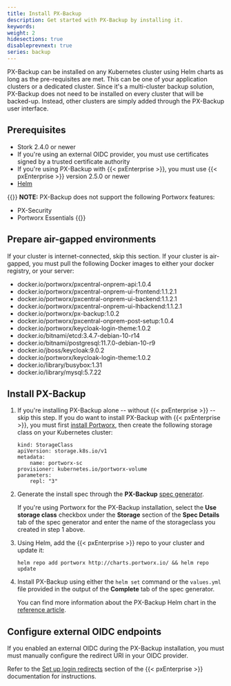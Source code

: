 ```yaml
---
title: Install PX-Backup
description: Get started with PX-Backup by installing it.
keywords:
weight: 2
hidesections: true
disableprevnext: true
series: backup
---
```


PX-Backup can be installed on any Kubernetes cluster using Helm charts as long as the pre-requisites are met. This can be one of your application clusters or a dedicated cluster. Since it's a multi-cluster backup solution, PX-Backup does not need to be installed on every cluster that will be backed-up. Instead, other clusters are simply added through the PX-Backup user interface.

## Prerequisites

* Stork 2.4.0 or newer
* If you're using an external OIDC provider, you must use certificates signed by a trusted certificate authority
* If you're using PX-Backup with {{< pxEnterprise >}}, you must use {{< pxEnterprise >}} version 2.5.0 or newer
* [Helm](https://helm.sh/docs/intro/install/)

{{<info>}}
**NOTE:** PX-Backup does not support the following Portworx features:

* PX-Security
* Portworx Essentials
{{</info>}}

## Prepare air-gapped environments

If your cluster is internet-connected, skip this section. If your cluster is air-gapped, you must pull the following Docker images to either your docker registry, or your server:

* docker.io/portworx/pxcentral-onprem-api:1.0.4
* docker.io/portworx/pxcentral-onprem-ui-frontend:1.1.2.1
* docker.io/portworx/pxcentral-onprem-ui-backend:1.1.2.1
* docker.io/portworx/pxcentral-onprem-ui-lhbackend:1.1.2.1
* docker.io/portworx/px-backup:1.0.2
* docker.io/portworx/pxcentral-onprem-post-setup:1.0.4
* docker.io/portworx/keycloak-login-theme:1.0.2
* docker.io/bitnami/etcd:3.4.7-debian-10-r14
* docker.io/bitnami/postgresql:11.7.0-debian-10-r9
* docker.io/jboss/keycloak:9.0.2
* docker.io/portworx/keycloak-login-theme:1.0.2
* docker.io/library/busybox:1.31
* docker.io/library/mysql:5.7.22

## Install PX-Backup

1. If you're installing PX-Backup alone -- without {{< pxEnterprise >}} -- skip this step. If you do want to install PX-Backup with {{< pxEnterprise >}}, you must first [install Portworx](https://docs.portworx.com/portworx-install-with-kubernetes/), then create the following storage class on your Kubernetes cluster:

    ```text
    kind: StorageClass
    apiVersion: storage.k8s.io/v1
    metadata:
        name: portworx-sc
    provisioner: kubernetes.io/portworx-volume
    parameters:
        repl: "3"
    ```

2. Generate the install spec through the **PX-Backup** [spec generator](https://central.portworx.com/specGen/wizard).

     If you're using Portworx for the PX-Backup installation, select the **Use storage class** checkbox under the **Storage** section of the **Spec Details** tab of the spec generator and enter the name of the storageclass you created in step 1 above.

2. Using Helm, add the {{< pxEnterprise >}} repo to your cluster and update it:
    <!-- I may instead just push these two steps together and refer users to the spec generator -->

    ```text
    helm repo add portworx http://charts.portworx.io/ && helm repo update
    ```

2. Install PX-Backup using either the `helm set` command or the `values.yml` file provided in the output of the **Complete** tab of the spec generator.

    You can find more information about the PX-Backup Helm chart in the [reference article](/reference/install-helm-chart/).

## Configure external OIDC endpoints

If you enabled an external OIDC during the PX-Backup installation, you must must manually configure the redirect URI in your OIDC provider.

Refer to the [Set up login redirects](https://docs.portworx.com/portworx-install-with-kubernetes/operate-and-maintain-on-kubernetes/pxcentral-onprem/set-up-login-redirects) section of the {{< pxEnterprise >}} documentation for instructions.

